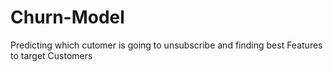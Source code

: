 # Churn-Model
Predicting which cutomer is going to unsubscribe and finding best Features to target Customers
